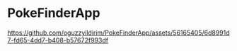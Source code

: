 # PokeFinderApp


https://github.com/oguzzyildirim/PokeFinderApp/assets/56165405/6d8991d7-fd65-4dd7-b408-b57672f993df

